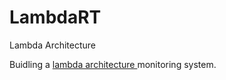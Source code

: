 LambdaRT
========

Lambda Architecture

Buidling a <a href="http://malike.github.io/Lambda-Architecture-RT/">lambda architecture </a> monitoring system.
